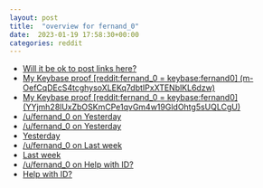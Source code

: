 ```yaml
---
layout: post
title:  "overview for fernand_0"
date:  2023-01-19 17:58:30+00:00
categories: reddit
---
```

*  [Will it be ok to post links here?](https://www.reddit.com/r/u_fernand_0/comments/10g8cbn/will_it_be_ok_to_post_links_here/)
*  [My Keybase proof [reddit:fernand_0 = keybase:fernand0] (m-OefCqDEcS4tcghysoXLEKq7dbtIPxXTENblKL6dzw)](https://www.reddit.com/r/KeybaseProofs/comments/r4tcnq/my_keybase_proof_redditfernand_0_keybasefernand0/)
*  [My Keybase proof [reddit:fernand_0 = keybase:fernand0] (YYjmh28lUxZbOSKmCPe1qvGm4w19GldOhtg5sUQLCgU)](https://www.reddit.com/r/u_fernand_0/comments/r4tc6s/my_keybase_proof_redditfernand_0_keybasefernand0/)
*  [/u/fernand_0 on Yesterday](https://www.reddit.com/r/cactus/comments/hal9zt/yesterday/fvb6nxn/)
*  [/u/fernand_0 on Yesterday](https://www.reddit.com/r/cactus/comments/hal9zt/yesterday/fv3hcvk/)
*  [Yesterday](https://www.reddit.com/r/cactus/comments/hal9zt/yesterday/)
*  [/u/fernand_0 on Last week](https://www.reddit.com/r/cactus/comments/hal99g/last_week/fv3h0g0/)
*  [Last week](https://www.reddit.com/r/cactus/comments/hal99g/last_week/)
*  [/u/fernand_0 on Help with ID?](https://www.reddit.com/r/succulents/comments/gkduvr/help_with_id/fqqgaea/)
*  [Help with ID?](https://www.reddit.com/r/succulents/comments/gkduvr/help_with_id/)
